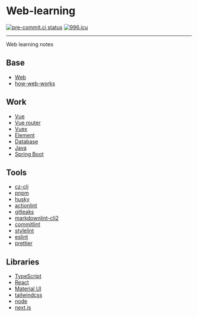 # Web-learning

[![pre-commit.ci status](https://results.pre-commit.ci/badge/github/TerakomariGandesblood/Web-learning/main.svg)](https://results.pre-commit.ci/latest/github/TerakomariGandesblood/Web-learning/main)
[![996.icu](https://img.shields.io/badge/link-996.icu-red.svg)](https://996.icu)

---

Web learning notes

## Base

- [Web](https://developer.mozilla.org/zh-CN/docs/Learn/Getting_started_with_the_web)
- [how-web-works](https://github.com/vasanthk/how-web-works)

## Work

- [Vue](https://v2.cn.vuejs.org/v2/guide/)
- [Vue router](https://v3.router.vuejs.org/zh/guide/)
- [Vuex](https://v3.vuex.vuejs.org/zh/)
- [Element](https://element.eleme.cn/#/zh-CN/component)
- [Database](http://www.cyc2018.xyz/数据库/)
- [Java](http://www.cyc2018.xyz/Java/)
- [Spring Boot](https://springdoc.cn/spring-boot/)

## Tools

- [cz-cli](https://github.com/commitizen/cz-cli)
- [pnpm](https://github.com/pnpm/pnpm)
- [husky](https://github.com/typicode/husky)
- [actionlint](https://github.com/rhysd/actionlint)
- [gitleaks](https://github.com/zricethezav/gitleaks)
- [markdownlint-cli2](https://github.com/DavidAnson/markdownlint-cli2)
- [commitlint](https://github.com/conventional-changelog/commitlint)
- [stylelint](https://github.com/stylelint/stylelint)
- [eslint](https://github.com/eslint/eslint)
- [prettier](https://github.com/prettier/prettier)

## Libraries

- [TypeScript](https://www.typescriptlang.org/docs/handbook/intro.html)
- [React](https://zh-hans.reactjs.org/docs/getting-started.html)
- [Material UI](https://mui.com/zh/material-ui/getting-started/overview/)
- [tailwindcss](https://tailwindcss.com/docs/installation)
- [node](https://nodejs.dev/en/learn/)
- [next.js](https://nextjs.org/docs/getting-started)
